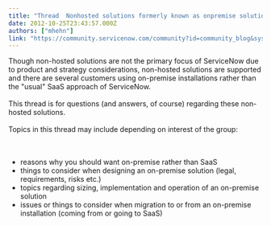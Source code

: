 ```yaml
---
title: "Thread  Nonhosted solutions formerly known as onpremise solutions"
date: 2012-10-25T23:43:57.000Z
authors: ["mhehn"]
link: "https://community.servicenow.com/community?id=community_blog&sys_id=58dd26e9dbd0dbc01dcaf3231f961987"
---
```

<p>Though non-hosted solutions are not the primary focus of ServiceNow due to product and strategy considerations, non-hosted solutions are supported and there are several customers using on-premise installations rather than the "usual" SaaS approach of ServiceNow.<br /><br />This thread is for questions (and answers, of course) regarding these non-hosted solutions.<br /><!--break--><br />Topics in this thread may include depending on interest of the group:<br /><br /><br /><ul class="noindent"><li>reasons why you should want on-premise rather than SaaS</li><li>things to consider when designing an on-premise solution (legal, requirements, risks etc.)</li><li>topics regarding sizing, implementation and operation of an on-premise solution</li><li>issues or things to consider when migration to or from an on-premise installation (coming from or going to SaaS)</li></ul></p>